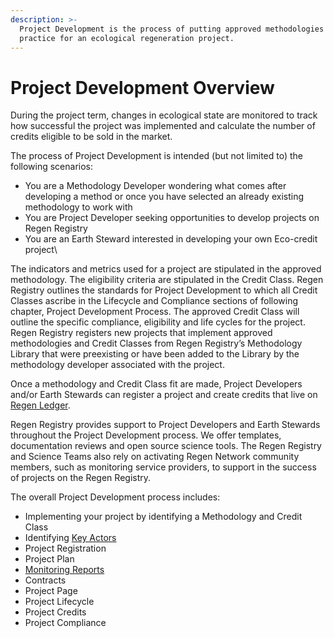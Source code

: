 ```yaml
---
description: >-
  Project Development is the process of putting approved methodologies into
  practice for an ecological regeneration project.
---
```


# Project Development Overview

During the project term, changes in ecological state are monitored to track how successful the project was implemented and calculate the number of credits eligible to be sold in the market.&#x20;

The process of Project Development is intended (but not limited to) the following scenarios:

* You are a Methodology Developer wondering what comes after developing a method or once you have selected an already existing methodology to work with&#x20;
* You are Project Developer seeking opportunities to develop projects on Regen Registry
* You are an Earth Steward interested in developing your own Eco-credit project\


The indicators and metrics used for a project are stipulated in the approved methodology. The eligibility criteria are stipulated in the Credit Class. Regen Registry outlines the standards for Project Development to which all Credit Classes ascribe in the Lifecycle and Compliance sections of following chapter, Project Development Process. The approved Credit Class will outline the specific compliance, eligibility and life cycles for the project. Regen Registry registers new projects that implement approved methodologies and Credit Classes from Regen Registry’s Methodology Library that were preexisting or have been added to the Library by the methodology developer associated with the project.

Once a methodology and Credit Class fit are made, Project Developers and/or Earth Stewards can register a project and create credits that live on [Regen Ledger](https://docs.regen.network/).&#x20;

Regen Registry provides support to Project Developers and Earth Stewards throughout the Project Development process.  We offer templates, documentation reviews and open source science tools. The Regen Registry and Science Teams also rely on activating Regen Network community members, such as monitoring service providers, to support in the success of projects on the Regen Registry.

The overall Project Development process includes:&#x20;

* Implementing your project by identifying a Methodology and Credit Class&#x20;
* Identifying [Key Actors](../regen-registry-overview/users.md#user-definitions)
* Project Registration
* Project Plan&#x20;
* [Monitoring Reports](../monitoring/monitoring-overview.md)&#x20;
* Contracts&#x20;
* Project Page
* Project Lifecycle&#x20;
* Project Credits&#x20;
* Project Compliance
